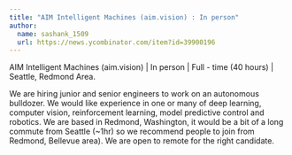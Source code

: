 ```yaml
---
title: "AIM Intelligent Machines (aim.vision) : In person"
author:
  name: sashank_1509
  url: https://news.ycombinator.com/item?id=39900196
---
```

AIM Intelligent Machines (aim.vision) | In person | Full - time (40 hours) | Seattle, Redmond Area.

We are hiring junior and senior engineers to work on an autonomous bulldozer. We would like experience in one or many of deep learning, computer vision, reinforcement learning, model predictive control and robotics. We are based in Redmond, Washington, it would be a bit of a long commute from Seattle (~1hr) so we recommend people to join from Redmond, Bellevue area). We are open to remote for the right candidate.
